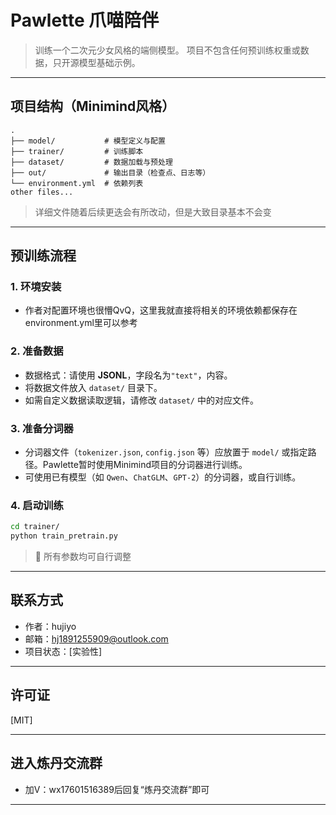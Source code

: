 # Pawlette 爪喵陪伴

> 训练一个二次元少女风格的端侧模型。
> 项目不包含任何预训练权重或数据，只开源模型基础示例。

---

## 项目结构（Minimind风格）

```
.
├── model/           # 模型定义与配置
├── trainer/         # 训练脚本
├── dataset/         # 数据加载与预处理
├── out/             # 输出目录（检查点、日志等）
└── environment.yml  # 依赖列表
other files...

```

> 详细文件随着后续更迭会有所改动，但是大致目录基本不会变

---

## 预训练流程

### 1. 环境安装

- 作者对配置环境也很懵QvQ，这里我就直接将相关的环境依赖都保存在environment.yml里可以参考

### 2. 准备数据

- 数据格式：请使用 **JSONL**，字段名为`"text"`，内容。
- 将数据文件放入 `dataset/` 目录下。
- 如需自定义数据读取逻辑，请修改 `dataset/` 中的对应文件。

### 3. 准备分词器

- 分词器文件（`tokenizer.json`, `config.json` 等）应放置于 `model/` 或指定路径。Pawlette暂时使用Minimind项目的分词器进行训练。
- 可使用已有模型（如 `Qwen`、`ChatGLM`、`GPT-2`）的分词器，或自行训练。

### 4. 启动训练

```bash
cd trainer/
python train_pretrain.py
```

> 🔧 所有参数均可自行调整

---

## 联系方式

- 作者：hujiyo
- 邮箱：hj1891255909@outlook.com
- 项目状态：[实验性]

---

## 许可证

[MIT]

---
## 进入炼丹交流群

 - 加V：wx17601516389后回复“炼丹交流群”即可

---
